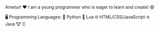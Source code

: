 Ametur! ❤️ I am a young programmer who is eager to learn and create! 😄

🖥️ Programming Languages:
🐍 Python 
🌙 Lua
🌐 HTML/CSS/JavaScript
☕ Java
🐮 C

